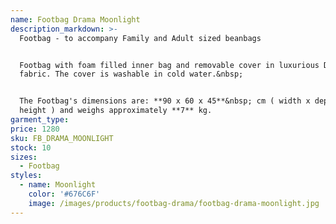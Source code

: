```yaml
---
name: Footbag Drama Moonlight
description_markdown: >-
  Footbag - to accompany Family and Adult sized beanbags


  Footbag with foam filled inner bag and removable cover in luxurious Drama
  fabric. The cover is washable in cold water.&nbsp;


  The Footbag's dimensions are: **90 x 60 x 45**&nbsp; cm ( width x depth x
  height ) and weighs approximately **7** kg.
garment_type:
price: 1280
sku: FB_DRAMA_MOONLIGHT
stock: 10
sizes:
  - Footbag
styles:
  - name: Moonlight
    color: '#676C6F'
    image: /images/products/footbag-drama/footbag-drama-moonlight.jpg
---
```

